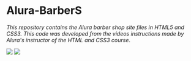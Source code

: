 # Alura-BarberS

*This repository contains the Alura barber shop site files in HTML5 and CSS3. This code was developed from the videos instructions made by Alura's instructor of the HTML and CSS3 course*.

![](https://img.shields.io/badge/HTML5-E34F26?style=for-the-badge&logo=html5&logoColor=white) ![](https://img.shields.io/badge/CSS3-1572B6?style=for-the-badge&logo=css3&logoColor=white)
